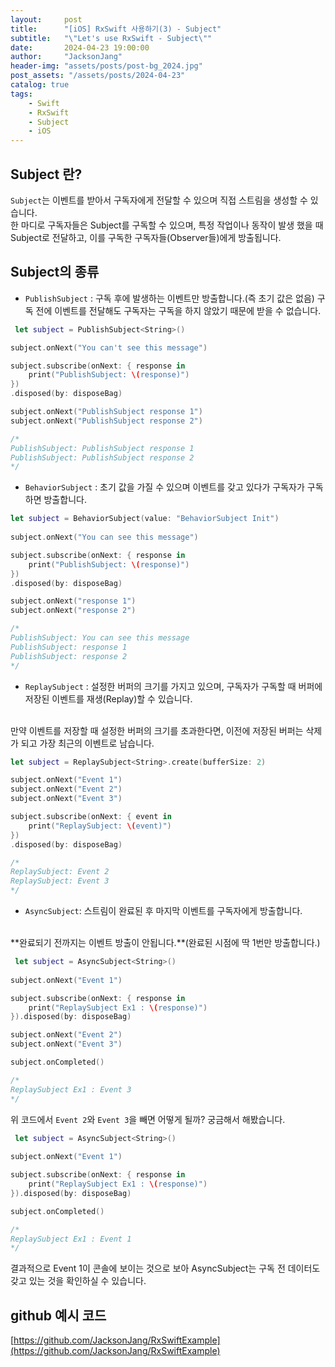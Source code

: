 ```yaml
---
layout:     post
title:      "[iOS] RxSwift 사용하기(3) - Subject"
subtitle:   "\"Let's use RxSwift - Subject\""
date:       2024-04-23 19:00:00
author:     "JacksonJang"
header-img: "assets/posts/post-bg_2024.jpg"
post_assets: "/assets/posts/2024-04-23"
catalog: true
tags:
    - Swift
    - RxSwift
    - Subject
    - iOS
---
```


## Subject 란?
`Subject`는 이벤트를 받아서 구독자에게 전달할 수 있으며 직접 스트림을 생성할 수 있습니다.
<br />
한 마디로 구독자들은 Subject를 구독할 수 있으며, 특정 작업이나 동작이 발생 했을 때 Subject로 전달하고, 이를 구독한 구독자들(Observer들)에게 방출됩니다.

## Subject의 종류
- `PublishSubject` : 구독 후에 발생하는 이벤트만 방출합니다.(즉 초기 값은 없음)
구독 전에 이벤트를 전달해도 구독자는 구독을 하지 않았기 때문에 받을 수 없습니다.
```swift
 let subject = PublishSubject<String>()

subject.onNext("You can't see this message")

subject.subscribe(onNext: { response in
    print("PublishSubject: \(response)")
})
.disposed(by: disposeBag)

subject.onNext("PublishSubject response 1")
subject.onNext("PublishSubject response 2")

/*
PublishSubject: PublishSubject response 1
PublishSubject: PublishSubject response 2
*/
```

- `BehaviorSubject` : 초기 값을 가질 수 있으며 이벤트를 갖고 있다가 구독자가 구독하면 방출합니다.
```swift
let subject = BehaviorSubject(value: "BehaviorSubject Init")
        
subject.onNext("You can see this message")

subject.subscribe(onNext: { response in
    print("PublishSubject: \(response)")
})
.disposed(by: disposeBag)

subject.onNext("response 1")
subject.onNext("response 2")

/*
PublishSubject: You can see this message
PublishSubject: response 1
PublishSubject: response 2
*/
```

- `ReplaySubject` : 설정한 버퍼의 크기를 가지고 있으며, 구독자가 구독할 때 버퍼에 저장된 이벤트를 재생(Replay)할 수 있습니다.
<br />
만약 이벤트를 저장할 때 설정한 버퍼의 크기를 초과한다면, 이전에 저장된 버퍼는 삭제가 되고 가장 최근의 이벤트로 남습니다.

```swift
let subject = ReplaySubject<String>.create(bufferSize: 2)

subject.onNext("Event 1")
subject.onNext("Event 2")
subject.onNext("Event 3")

subject.subscribe(onNext: { event in
    print("ReplaySubject: \(event)")
})
.disposed(by: disposeBag)

/*
ReplaySubject: Event 2
ReplaySubject: Event 3
*/
```

- `AsyncSubject`: 스트림이 완료된 후 마지막 이벤트를 구독자에게 방출합니다.
<br />
**완료되기 전까지는 이벤트 방출이 안됩니다.**(완료된 시점에 딱 1번만 방출합니다.)

```swift
 let subject = AsyncSubject<String>()
        
subject.onNext("Event 1")

subject.subscribe(onNext: { response in
    print("ReplaySubject Ex1 : \(response)")
}).disposed(by: disposeBag)

subject.onNext("Event 2")
subject.onNext("Event 3")

subject.onCompleted()

/*
ReplaySubject Ex1 : Event 3
*/
```

위 코드에서 `Event 2`와 `Event 3`을 빼면 어떻게 될까? 궁금해서 해봤습니다.
```swift
 let subject = AsyncSubject<String>()
        
subject.onNext("Event 1")

subject.subscribe(onNext: { response in
    print("ReplaySubject Ex1 : \(response)")
}).disposed(by: disposeBag)

subject.onCompleted()

/*
ReplaySubject Ex1 : Event 1
*/
```
결과적으로 Event 1이 콘솔에 보이는 것으로 보아 AsyncSubject는 구독 전 데이터도 갖고 있는 것을 확인하실 수 있습니다.

## github 예시 코드
[https://github.com/JacksonJang/RxSwiftExample](https://github.com/JacksonJang/RxSwiftExample)